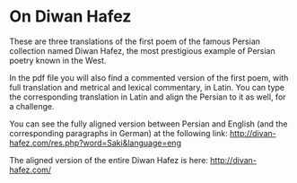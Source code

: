 # On Diwan Hafez 

These are three translations of the first poem of the famous Persian collection named Diwan Hafez, the most prestigious example of Persian poetry known in the West.   

In the pdf file you will also find a commented version of the first poem, with full translation and metrical and lexical commentary, in Latin. You can type the corresponding translation in Latin and align the Persian to it as well, for a challenge.  

You can see the fully aligned version between Persian and English (and the corresponding paragraphs in German) at the following link: http://divan-hafez.com/res.php?word=Saki&language=eng  

The aligned version of the entire Diwan Hafez is here: http://divan-hafez.com/  




